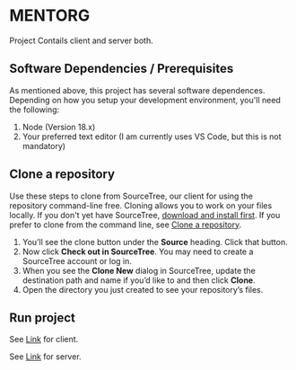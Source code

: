 # MENTORG #
Project Contails client and server both.

## Software Dependencies / Prerequisites

As mentioned above, this project has several software dependences. Depending on how you setup your development environment, you'll need the following:

1. Node (Version 18.x)
2. Your preferred text editor (I am currently uses VS Code, but this is not mandatory)

## Clone a repository

Use these steps to clone from SourceTree, our client for using the repository command-line free. Cloning allows you to work on your files locally. If you don't yet have SourceTree, [download and install first](https://www.sourcetreeapp.com/). If you prefer to clone from the command line, see [Clone a repository](https://bitbucket.org/harshpatel92/mentorg/src/master/).

1. You’ll see the clone button under the **Source** heading. Click that button.
2. Now click **Check out in SourceTree**. You may need to create a SourceTree account or log in.
3. When you see the **Clone New** dialog in SourceTree, update the destination path and name if you’d like to and then click **Clone**.
4. Open the directory you just created to see your repository’s files.

## Run project

See [Link](./client/README.md) for client.

See [Link](./server/README.md) for server.